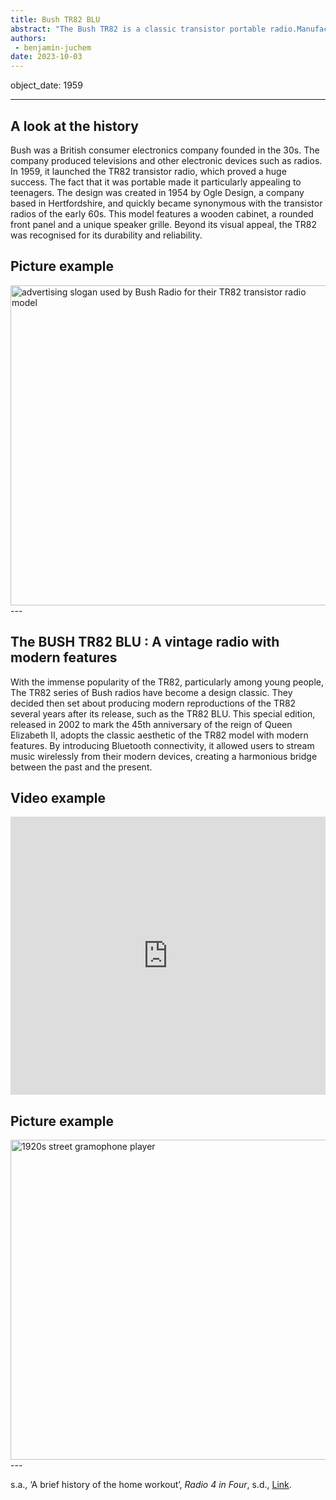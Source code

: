 ```yaml
---
title: Bush TR82 BLU
abstract: "The Bush TR82 is a classic transistor portable radio.Manufactured by the British company Bush Radio in 1959, the TR82 became very popular with teenagers and young people thanks to its portability." 
authors:
 - benjamin-juchem
date: 2023-10-03
---
```


object_date: 1959

---

## A look at the history

Bush was a British consumer electronics company founded in the 30s. The company produced televisions and other electronic devices such as radios. In 1959, it launched the TR82 transistor radio, which proved a huge success. The fact that it was portable made it particularly appealing to teenagers. The design was created in 1954 by Ogle Design, a company based in Hertfordshire, and quickly became synonymous with the transistor radios of the early 60s. This model features a wooden cabinet, a rounded front panel and a unique speaker grille. Beyond its visual appeal, the TR82 was recognised for its durability and reliability. 

## Picture example

<a title="Unknown photographer, Public domain, via Wikimedia Commons" 
href="https://commons.wikimedia.org/wiki/File:Be_the_girl_with_the_BUSH.jpg"><img width="512" alt="advertising slogan used by Bush Radio for their TR82 transistor radio model" src="https://upload.wikimedia.org/wikipedia/commons/2/2e/Be_the_girl_with_the_BUSH.jpg"></a>---


## The BUSH TR82 BLU : A vintage radio with modern features

With the immense popularity of the TR82, particularly among young people, The TR82 series of Bush radios have become a design classic. They decided then set about producing modern reproductions of the TR82 several years after its release, such as the TR82 BLU. This special edition, released in 2002 to mark the 45th anniversary of the reign of Queen Elizabeth II, adopts the classic aesthetic of the TR82 model with modern features. By introducing Bluetooth connectivity, it allowed users to stream music wirelessly from their modern devices, creating a harmonious bridge between the past and the present. 

## Video example

<div style="padding:88.31% 0 0 0;position:relative;background:black"><iframe src="https://player.vimeo.com/video/853299729?h=88d15b5832&amp;badge=0&amp;autopause=0&amp;player_id=0&amp;app_id=58479" frameborder="0" allow="autoplay; fullscreen; picture-in-picture" style="position:absolute;top:0;left:0;width:100%;height:100%;" title="DigitalLandscape - test - Aug 10 2023"></iframe></div><script src="https://player.vimeo.com/api/player.js"></script>

## Picture example

<a title="Unknown photographer, Public domain, via Wikimedia Commons" href="https://commons.wikimedia.org/wiki/File:1920s_street_gramophone_player.jpg"><img width="512" alt="1920s street gramophone player" src="https://upload.wikimedia.org/wikipedia/commons/thumb/0/01/1920s_street_gramophone_player.jpg/512px-1920s_street_gramophone_player.jpg"></a>---


s.a., ‘A brief history of the home workout’, _Radio 4 in Four_, s.d., [Link](https://www.bbc.co.uk/programmes/articles/XZ8mBqwtmY18Xj62W5rG2V/a-brief-history-of-the-home-workout#:~:text=Radio%20broadcast%20home%20workouts%20first,promote%20fitness%20and%20weight%20loss).
